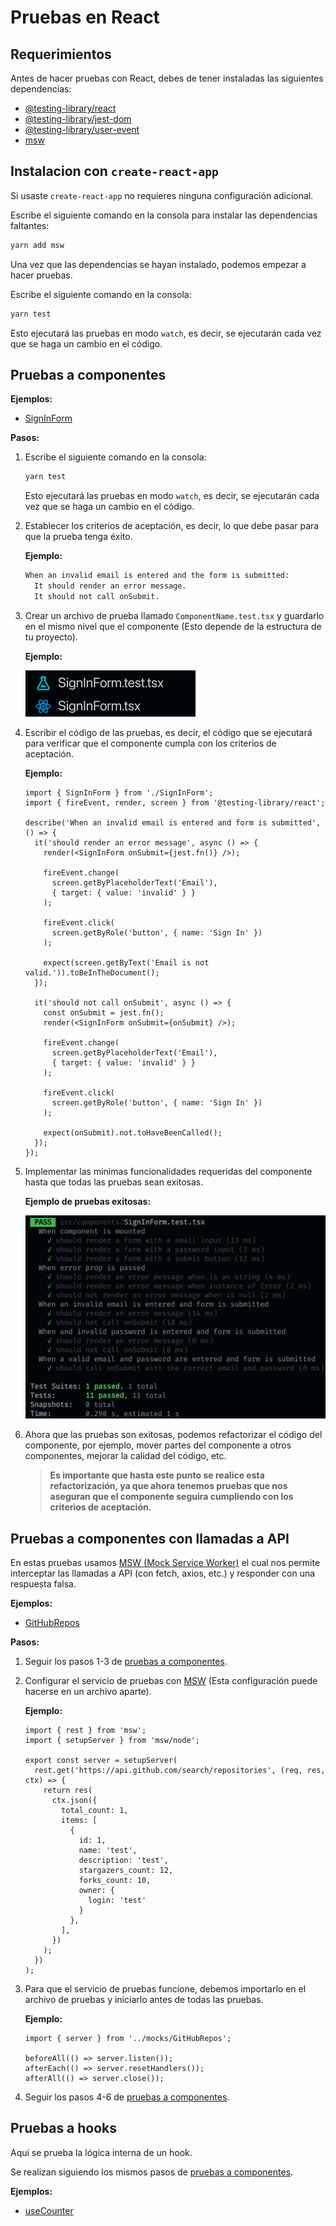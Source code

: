 # Pruebas en React

## Requerimientos

Antes de hacer pruebas con React, debes de tener instaladas las siguientes dependencias:

- [@testing-library/react](https://testing-library.com/docs/react-testing-library/intro)
- [@testing-library/jest-dom](https://testing-library.com/docs/ecosystem-jest-dom)
- [@testing-library/user-event](https://testing-library.com/docs/user-event/intro)
- [msw](https://mswjs.io/docs/getting-started/install)

## Instalacion con `create-react-app`

Si usaste `create-react-app` no requieres ninguna configuración adicional.

Escribe el siguiente comando en la consola para instalar las dependencias faltantes:

```bash
yarn add msw
```

Una vez que las dependencias se hayan instalado, podemos empezar a hacer pruebas.

Escribe el siguiente comando en la consola:

```bash
yarn test
```

Esto ejecutará las pruebas en modo `watch`, es decir, se ejecutarán cada vez que se haga un cambio en el código.

## Pruebas a componentes

**Ejemplos:**

- [SignInForm](./src/components/SignInForm.test.tsx)

**Pasos:**

1. Escribe el siguiente comando en la consola:

    ```bash
    yarn test
    ```

    Esto ejecutará las pruebas en modo `watch`, es decir, se ejecutarán cada vez que se haga un cambio en el código.

2. Establecer los criterios de aceptación, es decir, lo que debe pasar para que la prueba tenga éxito.

    **Ejemplo:**

    ```txt
    When an invalid email is entered and the form is submitted:
      It should render an error message.
      It should not call onSubmit.
    ```

3. Crear un archivo de prueba llamado `ComponentName.test.tsx` y guardarlo en el mismo nivel que el componente (Esto depende de la estructura de tu proyecto).

    **Ejemplo:**

    ![Nombre de archivo de prueba](./images/test-file-name.png)

4. Escribir el código de las pruebas, es decir, el código que se ejecutará para verificar que el componente cumpla con los criterios de aceptación.

    **Ejemplo:**

    ```tsx
    import { SignInForm } from './SignInForm';
    import { fireEvent, render, screen } from '@testing-library/react';

    describe('When an invalid email is entered and form is submitted', () => {
      it('should render an error message', async () => {
        render(<SignInForm onSubmit={jest.fn()} />);

        fireEvent.change(
          screen.getByPlaceholderText('Email'),
          { target: { value: 'invalid' } }
        );

        fireEvent.click(
          screen.getByRole('button', { name: 'Sign In' })
        );

        expect(screen.getByText('Email is not valid.')).toBeInTheDocument();
      });

      it('should not call onSubmit', async () => {
        const onSubmit = jest.fn();
        render(<SignInForm onSubmit={onSubmit} />);

        fireEvent.change(
          screen.getByPlaceholderText('Email'),
          { target: { value: 'invalid' } }
        );

        fireEvent.click(
          screen.getByRole('button', { name: 'Sign In' })
        );

        expect(onSubmit).not.toHaveBeenCalled();
      });
    });
    ```

5. Implementar las minimas funcionalidades requeridas del componente hasta que todas las pruebas sean exitosas.

    **Ejemplo de pruebas exitosas:**

    ![Pruebas de componente pasando](./images/component-tests-passing.png)

6. Ahora que las pruebas son exitosas, podemos refactorizar el código del componente, por ejemplo, mover partes del componente a otros componentes, mejorar la calidad del código, etc.

    > **Es importante que hasta este punto se realice esta refactorización, ya que ahora tenemos pruebas que nos aseguran que el componente seguira cumpliendo con los criterios de aceptación.**

## Pruebas a componentes con llamadas a API

En estas pruebas usamos [MSW (Mock Service Worker)](https://mswjs.io/docs/getting-started/install) el cual nos permite interceptar las llamadas a API (con fetch, axios, etc.) y responder con una respuesta falsa.

**Ejemplos:**

- [GitHubRepos](./src/routes/GitHubRepos.test.tsx)

**Pasos:**

1. Seguir los pasos 1-3 de [pruebas a componentes](#pruebas-a-componentes).

2. Configurar el servicio de pruebas con [MSW](https://mswjs.io/docs/getting-started/install) (Esta configuración puede hacerse en un archivo aparte).

    **Ejemplo:**

    ```tsx
    import { rest } from 'msw';
    import { setupServer } from 'msw/node';

    export const server = setupServer(
      rest.get('https://api.github.com/search/repositories', (req, res, ctx) => {
        return res(
          ctx.json({
            total_count: 1,
            items: [
              {
                id: 1,
                name: 'test',
                description: 'test',
                stargazers_count: 12,
                forks_count: 10,
                owner: {
                  login: 'test'
                }
              },
            ],
          })
        );
      })
    );
    ```

3. Para que el servicio de pruebas funcione, debemos importarlo en el archivo de pruebas y iniciarlo antes de todas las pruebas.

    **Ejemplo:**

    ```tsx
    import { server } from '../mocks/GitHubRepos';

    beforeAll(() => server.listen());
    afterEach(() => server.resetHandlers());
    afterAll(() => server.close());
    ```

4. Seguir los pasos 4-6 de [pruebas a componentes](#pruebas-a-componentes).

## Pruebas a hooks

Aqui se prueba la lógica interna de un hook.

Se realizan siguiendo los mismos pasos de [pruebas a componentes](#pruebas-a-componentes).

**Ejemplos:**

- [useCounter](./src/hooks/useCounter.test.ts)
